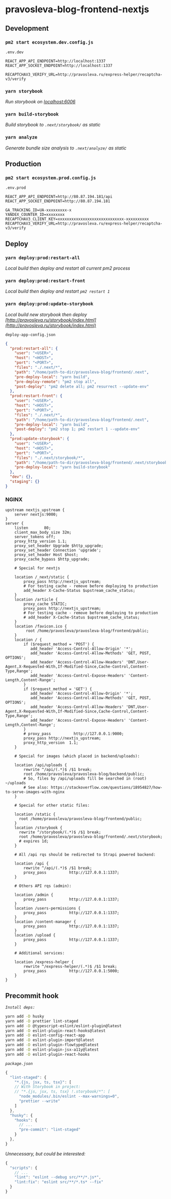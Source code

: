 # pravosleva-blog-frontend-nextjs

## Development

### `pm2 start ecosystem.dev.config.js`

`.env.dev`

```
REACT_APP_API_ENDPOINT=http://localhost:1337
REACT_APP_SOCKET_ENDPOINT=http://localhost:1337

RECAPTCHAV3_VERIFY_URL=http://pravosleva.ru/express-helper/recaptcha-v3/verify
```

### `yarn storybook`

_Run storybook on [localhost:6006](http://localhost:6006)_

### `yarn build-storybook`

_Build storybook to `.next/storybook/` as static_

### `yarn analyze`

_Generate bundle size analysis to `.next/analyze/` as static_

## Production

### `pm2 start ecosystem.prod.config.js`

`.env.prod`

```
REACT_APP_API_ENDPOINT=http://80.87.194.181/api
REACT_APP_SOCKET_ENDPOINT=http://80.87.194.181

GA_TRACKING_ID=UA-xxxxxxxxx-x
YANDEX_COUNTER_ID=xxxxxxxx
RECAPTCHAV3_CLIENT_KEY=xxxxxxxxxxxxxxxxxxxxxxxxxxxxx-xxxxxxxxxx
RECAPTCHAV3_VERIFY_URL=http://pravosleva.ru/express-helper/recaptcha-v3/verify
```

## Deploy

### `yarn deploy:prod:restart-all`

_Local build then deploy and restart all current pm2 process_

### `yarn deploy:prod:restart-front`

_Local build then deploy and restart `pm2 restart 1`_

### `yarn deploy:prod:update-storybook`

_Local build new storybook then deploy [http://pravosleva.ru/storybook/index.html](http://pravosleva.ru/storybook/index.html)_

`deploy-app-config.json`

```json
{
  "prod:restart-all": {
    "user": "<USER>",
    "host": "<HOST>",
    "port": "<PORT>",
    "files": "./.next/*",
    "path": "/home/path-to-dir/pravosleva-blog/frontend/.next",
    "pre-deploy-local": "yarn build",
    "pre-deploy-remote": "pm2 stop all",
    "post-deploy": "pm2 delete all; pm2 resurrect --update-env"
  },
  "prod:restart-front": {
    "user": "<USER>",
    "host": "<HOST>",
    "port": "<PORT>",
    "files": "./.next/*",
    "path": "/home/path-to-dir/pravosleva-blog/frontend/.next",
    "pre-deploy-local": "yarn build",
    "post-deploy": "pm2 stop 1; pm2 restart 1 --update-env"
  },
  "prod:update-storybook": {
    "user": "<USER>",
    "host": "<HOST>",
    "port": "<PORT>",
    "files": "./.next/storybook/*",
    "path": "/home/path-to-dir/pravosleva-blog/frontend/.next/storybook",
    "pre-deploy-local": "yarn build-storybook"
  },
  "dev": {},
  "staging": {}
}
```

### NGINX

```
upstream nextjs_upstream {
    server nextjs:9000;
}
server {
    listen       80;
    client_max_body_size 32m;
    server_tokens off;
    proxy_http_version 1.1;
    proxy_set_header Upgrade $http_upgrade;
    proxy_set_header Connection 'upgrade';
    proxy_set_header Host $host;
    proxy_cache_bypass $http_upgrade;

    # Special for nextjs

    location /_next/static {
        proxy_pass http://nextjs_upstream;
        # For testing cache - remove before deploying to production
        add_header X-Cache-Status $upstream_cache_status;
    }
    location /article {
        proxy_cache STATIC;
        proxy_pass http://nextjs_upstream;
        # For testing cache - remove before deploying to production
        # add_header X-Cache-Status $upstream_cache_status;
    }
    location /favicon.ico {
         root /home/pravosleva/pravosleva-blog/frontend/public;
    }
    location / {
        if ($request_method = 'POST') {
           add_header 'Access-Control-Allow-Origin' '*';
           add_header 'Access-Control-Allow-Methods' 'GET, POST, OPTIONS';
           add_header 'Access-Control-Allow-Headers' 'DNT,User-Agent,X-Requested-With,If-Modified-Since,Cache-Control,Content-Type,Range';
           add_header 'Access-Control-Expose-Headers' 'Content-Length,Content-Range';
        }
        if ($request_method = 'GET') {
           add_header 'Access-Control-Allow-Origin' '*';
           add_header 'Access-Control-Allow-Methods' 'GET, POST, OPTIONS';
           add_header 'Access-Control-Allow-Headers' 'DNT,User-Agent,X-Requested-With,If-Modified-Since,Cache-Control,Content-Type,Range';
           add_header 'Access-Control-Expose-Headers' 'Content-Length,Content-Range';
        }
        # proxy_pass          http://127.0.0.1:9000;
        proxy_pass http://nextjs_upstream;
        proxy_http_version  1.1;
    }

    # Special for images (which placed in backend/uploads):

    location /api/uploads {
        rewrite ^/api/(.*)$ /$1 break;
        root /home/pravosleva/pravosleva-blog/backend/public;
        # So, files by /api/uploads fill be searched in (root) ~/uploads
        # See also: https://stackoverflow.com/questions/18954827/how-to-serve-images-with-nginx
    }

    # Special for other static files:

    location /static {
      root /home/pravosleva/pravosleva-blog/frontend/public;
    }
    location /storybook {
      rewrite ^/storybook/(.*)$ /$1 break;
      root /home/pravosleva/pravosleva-blog/frontend/.next/storybook;
      # expires 1d;
    }

    # All /api rqs should be redirected to Strapi powered backend:

    location /api {
        rewrite ^/api/(.*)$ /$1 break;
        proxy_pass          http://127.0.0.1:1337;
    }

    # Others API rqs (admin):

    location /admin {
        proxy_pass          http://127.0.0.1:1337;
    }
    location /users-permissions {
        proxy_pass          http://127.0.0.1:1337;
    }
    location /content-manager {
        proxy_pass          http://127.0.0.1:1337;
    }
    location /upload {
        proxy_pass          http://127.0.0.1:1337;
    }

    # Additional services:

    location /express-helper {
        rewrite ^/express-helper/(.*)$ /$1 break;
        proxy_pass          http://127.0.0.1:5000;
    }
}
```

## Precommit hook

_`Install deps:`_

```bash
yarn add -D husky
yarn add -D prettier lint-staged
yarn add -D @typescript-eslint/eslint-plugin@latest
yarn add -D eslint-plugin-react-hooks@latest
yarn add -D eslint-config-react-app
yarn add -D eslint-plugin-import@latest
yarn add -D eslint-plugin-flowtype@latest
yarn add -D eslint-plugin-jsx-a11y@latest
yarn add -D eslint-plugin-react-hooks
```

_`package.json`_

```js
{
  "lint-staged": {
    "*.{js, jsx, ts, tsx}": [
    // With Storybook in project:
    // "*.{js, jsx, ts, tsx} !.storybook/*": [
      "node_modules/.bin/eslint --max-warnings=0",
      "prettier --write"
    ]
  },
  "husky": {
    "hooks": {
      // ...
      "pre-commit": "lint-staged"
    }
  },
}
```

_Unnecessary, but could be interested:_

```js
{
  "scripts": {
    // ...
    "lint": "eslint --debug src/**/*.js*",
    "lint:fix": "eslint src/**/*.ts* --fix"
  }
}
```
